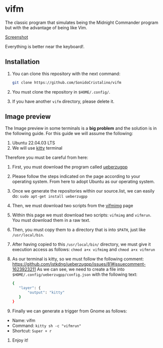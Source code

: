 
# vifm

The classic program that simulates being the Midnight Commander program but with the advantage of being like Vim.

[Screenshot](Screenshot.png)

Everything is better near the keyboard!. 

## Installation

1. You can clone this repository with the next command: 

     ```bash
     git clone https://github.com/SonidoCristalino/vifm
     ```

2. You must clone the repository in `$HOME/.config/`. 
3. If you have another `vifm` directory, please delete it. 

## Image preview

The Image preview in some terminals is a **big problem** and the solution is in the following guide. For this
guide we will assume the following:

1. Ubuntu 22.04.03 LTS
2. We will use [kitty](https://sw.kovidgoyal.net/kitty/) terminal 

Therefore you must be careful from here: 

1. First, you must download the program called [ueberzugpp](https://github.com/jstkdng/ueberzugpp)
2. Please follow the steps indicated on the page according to your operating system. From here to adopt Ubuntu
   as our operating system.
3. Once we generate the repositories within our source.list, we can easily do: `sudo apt-get install
   ueberzugpp`
4. Then, we must download two scripts from the [vifmimg](https://github.com/thimc/vifmimg) page
5. Within this page we must download two scripts: `vifmimg` and `vifmrun`. You must download them in a raw text. 
6. Then, you must copy them to a directory that is into `$PATH`, just like `/usr/local/bin`. 
7. After having copied to this `/usr/local/bin/` directory, we must give it execution access as follows:
   `chmod a+x vifmimg` and `chmod a+x vifmrun` 
8. As our terminal is kitty, so we must follow the following comment:
   https://github.com/jstkdng/ueberzugpp/issues/81#issuecomment-1623923211    As we can see, we need to create
   a file into `$HOME/.config/ueberzugpp/config.json` with the following text: 
   
     ```bash
     {
        "layer": {
            "output": "kitty"
        }
     }
     ```
9. Finally we can generate a trigger from Gnome as follows: 
* Name: vifm
* Command: `kitty sh -c "vifmrun"`
* Shortcut: `Super + r`
1. Enjoy it!
